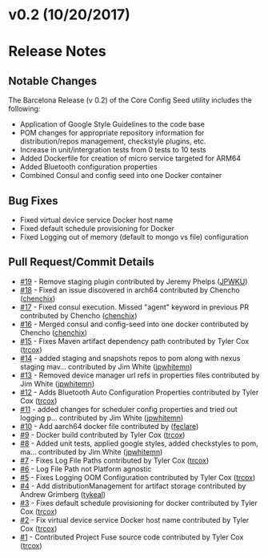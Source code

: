 # v0.2 (10/20/2017)
# Release Notes

## Notable Changes
The Barcelona Release (v 0.2) of the Core Config Seed utility includes the following:
* Application of Google Style Guidelines to the code base
* POM changes for appropriate repository information for distribution/repos management, checkstyle plugins, etc.
* Increase in unit/intergration tests from 0 tests to 10 tests
* Added Dockerfile for creation of micro service targeted for ARM64 
* Added Bluetooth configuration properties
* Combined Consul and config seed into one Docker container

## Bug Fixes
* Fixed virtual device service Docker host name
* Fixed default schedule provisioning for Docker
* Fixed Logging out of memory (default to mongo vs file) configuration

## Pull Request/Commit Details
 - [#19](https://github.com/edgexfoundry/core-config-seed/pull/19) - Remove staging plugin contributed by Jeremy Phelps ([JPWKU](https://github.com/JPWKU))
 - [#18](https://github.com/edgexfoundry/core-config-seed/pull/18) - Fixed an issue discovered in arch64 contributed by Chencho ([chenchix](https://github.com/chenchix))
 - [#17](https://github.com/edgexfoundry/core-config-seed/pull/17) - Fixed consul execution. Missed "agent" keyword in previous PR contributed by Chencho ([chenchix](https://github.com/chenchix))
 - [#16](https://github.com/edgexfoundry/core-config-seed/pull/16) - Merged consul and config-seed into one docker contributed by Chencho ([chenchix](https://github.com/chenchix))
 - [#15](https://github.com/edgexfoundry/core-config-seed/pull/15) - Fixes Maven artifact dependency path contributed by Tyler Cox ([trcox](https://github.com/trcox))
 - [#14](https://github.com/edgexfoundry/core-config-seed/pull/14) - added staging and snapshots repos to pom along with nexus staging mav… contributed by Jim White ([jpwhitemn](https://github.com/jpwhitemn))
 - [#13](https://github.com/edgexfoundry/core-config-seed/pull/13) - Removed device manager url refs in properties files contributed by Jim White ([jpwhitemn](https://github.com/jpwhitemn))
 - [#12](https://github.com/edgexfoundry/core-config-seed/pull/12) - Adds Bluetooth Auto Configuration Properties contributed by Tyler Cox ([trcox](https://github.com/trcox))
 - [#11](https://github.com/edgexfoundry/core-config-seed/pull/11) - added changes for scheduler config properties and tried out logging p… contributed by Jim White ([jpwhitemn](https://github.com/jpwhitemn))
 - [#10](https://github.com/edgexfoundry/core-config-seed/pull/10) - Add aarch64 docker file contributed by ([feclare](https://github.com/feclare))
 - [#9](https://github.com/edgexfoundry/core-config-seed/pull/9) - Docker build contributed by Tyler Cox ([trcox](https://github.com/trcox))
 - [#8](https://github.com/edgexfoundry/core-config-seed/pull/8) - Added unit tests, applied google styles, added checkstyles to pom, ma… contributed by Jim White ([jpwhitemn](https://github.com/jpwhitemn))
 - [#7](https://github.com/edgexfoundry/core-config-seed/pull/7) - Fixes Log File Paths contributed by Tyler Cox ([trcox](https://github.com/trcox))
 - [#6](https://github.com/edgexfoundry/core-config-seed/issues/6) - Log File Path not Platform agnostic
 - [#5](https://github.com/edgexfoundry/core-config-seed/pull/5) - Fixes Logging OOM Configuration contributed by Tyler Cox ([trcox](https://github.com/trcox))
 - [#4](https://github.com/edgexfoundry/core-config-seed/pull/4) - Add distributionManagement for artifact storage contributed by Andrew Grimberg ([tykeal](https://github.com/tykeal))
 - [#3](https://github.com/edgexfoundry/core-config-seed/pull/3) - Fixes default schedule provisioning for docker contributed by Tyler Cox ([trcox](https://github.com/trcox))
 - [#2](https://github.com/edgexfoundry/core-config-seed/pull/2) - Fix virtual device service Docker host name contributed by Tyler Cox ([trcox](https://github.com/trcox))
 - [#1](https://github.com/edgexfoundry/core-config-seed/pull/1) - Contributed Project Fuse source code contributed by Tyler Cox ([trcox](https://github.com/trcox))
